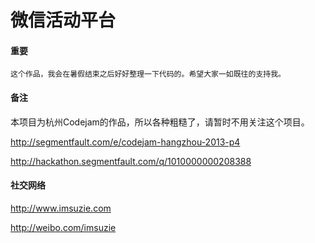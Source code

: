 微信活动平台
============ 

#### 重要

	这个作品，我会在暑假结束之后好好整理一下代码的。希望大家一如既往的支持我。


#### 备注

本项目为杭州Codejam的作品，所以各种粗糙了，请暂时不用关注这个项目。


http://segmentfault.com/e/codejam-hangzhou-2013-p4

http://hackathon.segmentfault.com/q/1010000000208388

#### 社交网络

http://www.imsuzie.com

http://weibo.com/imsuzie

